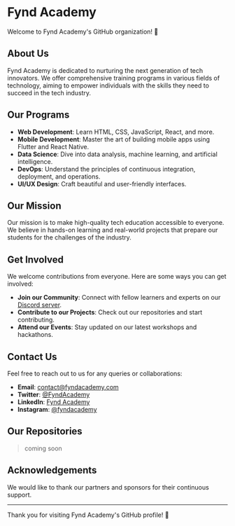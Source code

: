 # Fynd Academy

Welcome to Fynd Academy's GitHub organization! 🚀

## About Us

Fynd Academy is dedicated to nurturing the next generation of tech innovators. We offer comprehensive training programs in various fields of technology, aiming to empower individuals with the skills they need to succeed in the tech industry.

## Our Programs

- **Web Development**: Learn HTML, CSS, JavaScript, React, and more.
- **Mobile Development**: Master the art of building mobile apps using Flutter and React Native.
- **Data Science**: Dive into data analysis, machine learning, and artificial intelligence.
- **DevOps**: Understand the principles of continuous integration, deployment, and operations.
- **UI/UX Design**: Craft beautiful and user-friendly interfaces.

## Our Mission

Our mission is to make high-quality tech education accessible to everyone. We believe in hands-on learning and real-world projects that prepare our students for the challenges of the industry.

## Get Involved

We welcome contributions from everyone. Here are some ways you can get involved:

- **Join our Community**: Connect with fellow learners and experts on our [Discord server](https://discord.gg/5NBHmAysjp).
- **Contribute to our Projects**: Check out our repositories and start contributing.
- **Attend our Events**: Stay updated on our latest workshops and hackathons.

## Contact Us

Feel free to reach out to us for any queries or collaborations:

- **Email**: contact@fyndacademy.com
- **Twitter**: [@FyndAcademy](https://twitter.com/AcademyFynd)
- **LinkedIn**: [Fynd Academy](https://linkedin.com/company/fynd-academy)
- **Instagram**: [@fyndacademy](https://www.instagram.com/fyndacademy)

## Our Repositories

> coming soon

## Acknowledgements

We would like to thank our partners and sponsors for their continuous support.
___
Thank you for visiting Fynd Academy's GitHub profile! 🌟
